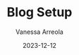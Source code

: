 ---
layout: post
title:  "Blog Setup"
author: Vanessa Arreola
date:   2023-12-12 
categories: personal
tags: jekyll blogging personal ruby
featured_image: blog-laptop.png
---